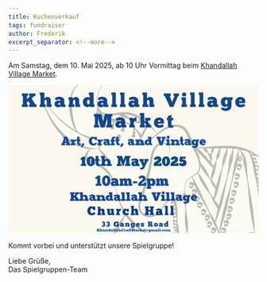 ```yaml
---
title: Kuchenverkauf
tags: fundraiser
author: Frederik
excerpt_separator: <!--more-->
---
```

Am Samstag, dem 10. Mai 2025, ab 10 Uhr Vormittag beim [Khandallah Village Market](https://www.facebook.com/people/Khandallah-Village-Market-2025/61569134865986).

![Bake sale fundraiser announcement poster](/assets/posts/kuchenfundraiser_2025.jpg)

Kommt vorbei und unterstützt unsere Spielgruppe!
<!--more-->

Liebe Grüße,  
Das Spielgruppen-Team